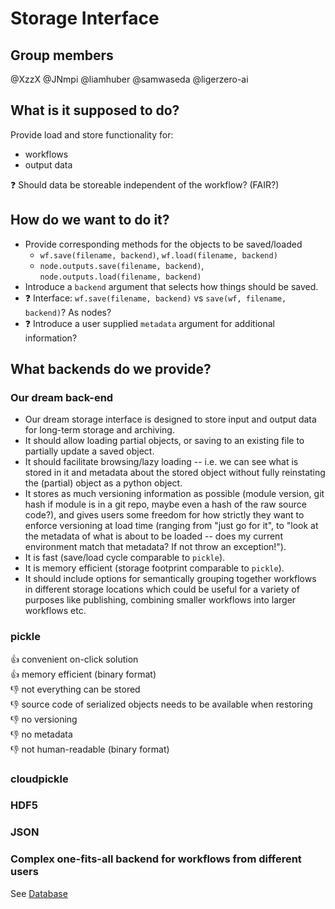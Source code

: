 # Storage Interface 
## Group members
@XzzX @JNmpi @liamhuber @samwaseda @ligerzero-ai 
## What is it supposed to do?
Provide load and store functionality for:
- workflows
- output data

❓ Should data be storeable independent of the workflow? (FAIR?)
## How do we want to do it?
- Provide corresponding methods for the objects to be saved/loaded
    - `wf.save(filename, backend)`, `wf.load(filename, backend)`
    - `node.outputs.save(filename, backend)`, `node.outputs.load(filename, backend)`
- Introduce a `backend` argument that selects how things should be saved.
- ❓ Interface: `wf.save(filename, backend)` vs `save(wf, filename, backend)`? As nodes?
- ❓ Introduce a user supplied `metadata` argument for additional information?
## What backends do we provide?
### Our dream back-end
- Our dream storage interface is designed to store input and output data for long-term storage and archiving.
- It should allow loading partial objects, or saving to an existing file to partially update a saved object.
- It should facilitate browsing/lazy loading -- i.e. we can see what is stored in it and metadata about the stored object without fully reinstating the (partial) object as a python object.
- It stores as much versioning information as possible (module version, git hash if module is in a git repo, maybe even a hash of the raw source code?), and gives users some freedom for how strictly they want to enforce versioning at load time (ranging from "just go for it", to "look at the metadata of what is about to be loaded -- does my current environment match that metadata? If not throw an exception!").
- It is fast (save/load cycle comparable to `pickle`).
- It is memory efficient (storage footprint comparable to `pickle`).
- It should include options for semantically grouping together workflows in different storage locations which could be useful for a variety of purposes like publishing, combining smaller workflows into larger workflows etc.
### pickle
:+1: convenient on-click solution  
:+1: memory efficient (binary format)  
:-1: not everything can be stored  
:-1: source code of serialized objects needs to be available when restoring  
:-1: no versioning  
:-1: no metadata  
:-1: not human-readable (binary format)  
### cloudpickle
### HDF5
### JSON
### Complex one-fits-all backend for workflows from different users
See [Database](database.md)

